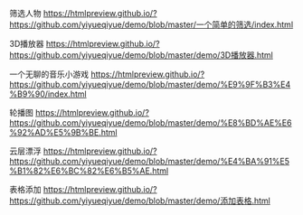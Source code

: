筛选人物
https://htmlpreview.github.io/?https://github.com/yiyueqiyue/demo/blob/master/一个简单的筛选/index.html


3D播放器
https://htmlpreview.github.io/?https://github.com/yiyueqiyue/demo/blob/master/demo/3D播放器.html


一个无聊的音乐小游戏
https://htmlpreview.github.io/?https://github.com/yiyueqiyue/demo/blob/master/demo/%E9%9F%B3%E4%B9%90/index.html


轮播图
https://htmlpreview.github.io/?https://github.com/yiyueqiyue/demo/blob/master/demo/%E8%BD%AE%E6%92%AD%E5%9B%BE.html


云层漂浮
https://htmlpreview.github.io/?https://github.com/yiyueqiyue/demo/blob/master/demo/%E4%BA%91%E5%B1%82%E6%BC%82%E6%B5%AE.html


表格添加
https://htmlpreview.github.io/?https://github.com/yiyueqiyue/demo/blob/master/demo/添加表格.html
